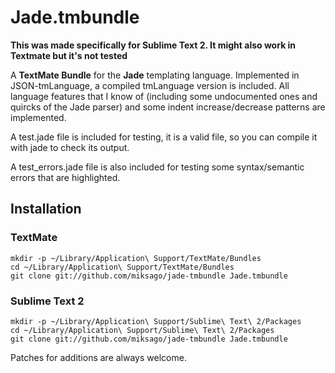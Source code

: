 # Jade.tmbundle

**This was made specifically for Sublime Text 2. It might also work in Textmate but it's not tested**

A **TextMate Bundle** for the **Jade** templating language. Implemented in
JSON-tmLanguage, a compiled tmLanguage version is included. All language
features that I know of (including some undocumented ones and quircks of the
Jade parser) and some indent increase/decrease patterns are implemented.

A test.jade file is included for testing, it is a valid file, so you can
compile it with jade to check its output.

A test_errors.jade file is also included for testing some syntax/semantic errors
that are highlighted.

## Installation

### TextMate

    mkdir -p ~/Library/Application\ Support/TextMate/Bundles
    cd ~/Library/Application\ Support/TextMate/Bundles
    git clone git://github.com/miksago/jade-tmbundle Jade.tmbundle

### Sublime Text 2

    mkdir -p ~/Library/Application\ Support/Sublime\ Text\ 2/Packages
    cd ~/Library/Application\ Support/Sublime\ Text\ 2/Packages
    git clone git://github.com/miksago/jade-tmbundle Jade.tmbundle

Patches for additions are always welcome.